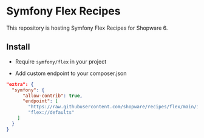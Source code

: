 # Symfony Flex Recipes

This repository is hosting Symfony Flex Recipes for Shopware 6.

## Install

- Require `symfony/flex` in your project

- Add custom endpoint to your composer.json

```json
"extra": {
  "symfony": {
      "allow-contrib": true,
      "endpoint": [
        "https://raw.githubusercontent.com/shopware/recipes/flex/main/index.json",
        "flex://defaults"
    ]
  }
}
```

